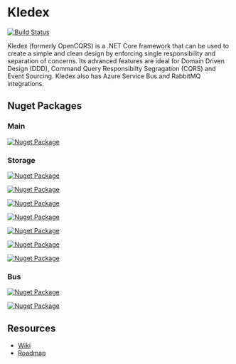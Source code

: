 # Kledex

[![Build Status](https://lucabriguglia.visualstudio.com/Kledex/_apis/build/status/lucabriguglia.Kledex?branchName=master)](https://lucabriguglia.visualstudio.com/Kledex/_build/latest?definitionId=1&branchName=master)

Kledex (formerly OpenCQRS) is a .NET Core framework that can be used to create a simple and clean design by enforcing single responsibility and separation of concerns.
Its advanced features are ideal for Domain Driven Design (DDD), Command Query Responsibilty Segragation (CQRS) and Event Sourcing.
Kledex also has Azure Service Bus and RabbitMQ integrations.

## Nuget Packages

### Main

[![Nuget Package](https://img.shields.io/badge/Kledex-2.0.0-blue.svg)](https://www.nuget.org/packages/Kledex)

### Storage

[![Nuget Package](https://img.shields.io/badge/Kledex.Store.Cosmos.Mongo-2.0.0-blue.svg)](https://www.nuget.org/packages/Kledex.Store.Cosmos.Mongo)

[![Nuget Package](https://img.shields.io/badge/Kledex.Store.Cosmos.Sql-2.0.0-blue.svg)](https://www.nuget.org/packages/Kledex.Store.Cosmos.Sql)

[![Nuget Package](https://img.shields.io/badge/Kledex.Store.EF.MySql-2.0.0-blue.svg)](https://www.nuget.org/packages/Kledex.Store.EF.MySql)

[![Nuget Package](https://img.shields.io/badge/Kledex.Store.EF.PostgreSql-2.0.0-blue.svg)](https://www.nuget.org/packages/Kledex.Store.EF.PostgreSql)

[![Nuget Package](https://img.shields.io/badge/Kledex.Store.EF.Sqlite-2.0.0-blue.svg)](https://www.nuget.org/packages/Kledex.Store.EF.Sqlite)

[![Nuget Package](https://img.shields.io/badge/Kledex.Store.EF.SqlServer-2.0.0-blue.svg)](https://www.nuget.org/packages/Kledex.Store.EF.SqlServer)

[![Nuget Package](https://img.shields.io/badge/Kledex.Store.EF.InMemory-2.0.0-blue.svg)](https://www.nuget.org/packages/Kledex.Store.EF.InMemory)

### Bus

[![Nuget Package](https://img.shields.io/badge/Kledex.Bus.ServiceBus-2.0.0-blue.svg)](https://www.nuget.org/packages/Kledex.Bus.ServiceBus)

[![Nuget Package](https://img.shields.io/badge/Kledex.Bus.RabbitMQ-2.0.0-blue.svg)](https://www.nuget.org/packages/Kledex.Bus.RabbitMQ)

## Resources

- [Wiki](https://github.com/lucabriguglia/Kledex/wiki)
- [Roadmap](https://github.com/lucabriguglia/Kledex/wiki/Roadmap)
